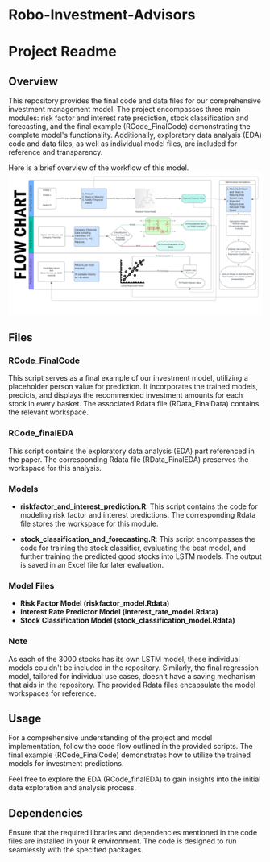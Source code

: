 # Robo-Investment-Advisors

# Project Readme

## Overview

This repository provides the final code and data files for our comprehensive investment management model. The project encompasses three main modules: risk factor and interest rate prediction, stock classification and forecasting, and the final example (RCode_FinalCode) demonstrating the complete model's functionality. Additionally, exploratory data analysis (EDA) code and data files, as well as individual model files, are included for reference and transparency.

Here is a brief overview of the workflow of this model.
![alt text](Flow.png)

## Files

### RCode_FinalCode

This script serves as a final example of our investment model, utilizing a placeholder person value for prediction. It incorporates the trained models, predicts, and displays the recommended investment amounts for each stock in every basket. The associated Rdata file (RData_FinalData) contains the relevant workspace.

### RCode_finalEDA

This script contains the exploratory data analysis (EDA) part referenced in the paper. The corresponding Rdata file (RData_FinalEDA) preserves the workspace for this analysis.

### Models

- **riskfactor_and_interest_prediction.R**: This script contains the code for modeling risk factor and interest predictions. The corresponding Rdata file stores the workspace for this module.

- **stock_classification_and_forecasting.R**: This script encompasses the code for training the stock classifier, evaluating the best model, and further training the predicted good stocks into LSTM models. The output is saved in an Excel file for later evaluation.

### Model Files

- **Risk Factor Model (riskfactor_model.Rdata)**
- **Interest Rate Predictor Model (interest_rate_model.Rdata)**
- **Stock Classification Model (stock_classification_model.Rdata)**

### Note

As each of the 3000 stocks has its own LSTM model, these individual models couldn't be included in the repository. Similarly, the final regression model, tailored for individual use cases, doesn't have a saving mechanism that aids in the repository. The provided Rdata files encapsulate the model workspaces for reference.

## Usage

For a comprehensive understanding of the project and model implementation, follow the code flow outlined in the provided scripts. The final example (RCode_FinalCode) demonstrates how to utilize the trained models for investment predictions.

Feel free to explore the EDA (RCode_finalEDA) to gain insights into the initial data exploration and analysis process.

## Dependencies

Ensure that the required libraries and dependencies mentioned in the code files are installed in your R environment. The code is designed to run seamlessly with the specified packages.
